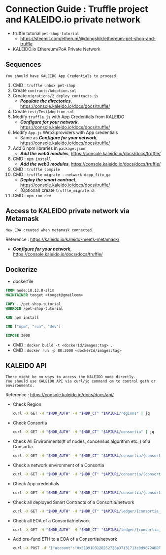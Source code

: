 # Connection Guide : Truffle project and KALEIDO.io private network
 - truffle tutorial `pet-shop-tutorial`
   - https://steemit.com/etherum/@dongshik/ethereum-pet-shop-and-truffle
 - KALEIDO.io Ethereum/PoA Private Network

## Sequences
```
You should have KALEIDO App Credentials to proceed.
```
 1. CMD : `truffle unbox pet-shop`
 2. Create `contracts/Adoption.sol`
 3. Create `migrations/2_deploy_contracts.js`
    - _**Populate the directories**_, https://console.kaleido.io/docs/docs/truffle/
 4. Create `test/TestAdoption.sol`
 5. Modify `truffle.js` with App Credentials from KALEIDO
    - _**Configure for your network**_, https://console.kaleido.io/docs/docs/truffle/
 6. Modify `App.js` Web3.providers with App credentials
    - Same as _**Configure for your network**_, https://console.kaleido.io/docs/docs/truffle/
 7. Add 6 npm libraries in `package.json`
    - _**Add the web3 modules**_, https://console.kaleido.io/docs/docs/truffle/
 8. CMD : `npm install`
    - _**Add the web3 modules**_, https://console.kaleido.io/docs/docs/truffle/
 9. CMD : `truffle compile`
 10. CMD : `truffle migrate --network dapp_fito_ga`
     - _**Deploy the smart contract**_, https://console.kaleido.io/docs/docs/truffle/
     - (Optional) create `truffle_migrate.sh`
 11. CMD : `npm run dev`

## Access to KALEIDO private network via Metamask
```
New EOA created when metamask connected.
```
Reference : https://kaleido.io/kaleido-meets-metamask/
 - _**Configure for your network**_, https://console.kaleido.io/docs/docs/truffle/

## Dockerize
 - dockerfile
```dockerfile
FROM node:10.13.0-slim
MAINTAINER tooget <tooget@gmailcom>

COPY . /pet-shop-tutorial
WORKDIR /pet-shop-tutorial

RUN npm install

CMD ["npm", "run", "dev"]

EXPOSE 3000
```
 - CMD : `docker build -t <dockerId/images:tag> .`
 - CMD : `docker run -p 80:3000 <dockerId/images:tag>`
 
## KALEIDO API
```
There might be no ways to access the KALEIDO node directly.
You should use KALEIDO API via curl/jq command cm to control geth or environments.
```
Reference : https://console.kaleido.io/docs/docs/api/
 - Check Region
   ```sh
   curl -X GET -H "$HDR_AUTH" -H "$HDR_CT" "$APIURL/regions" | jq
   ```
 - Check Consortia
   ```sh
   curl -X GET -H "$HDR_AUTH" -H "$HDR_CT" "$APIURL/consortia" | jq
   ```
 - Check All Environments(# of nodes, concensus algorithm etc.,) of a Consortia
   ```sh
   curl -X GET -H "$HDR_AUTH" -H "$HDR_CT" "$APIURL/consortia/{consortia_id}/environments" | jq
   ```
 - Check a network environment of a Consortia
   ```sh
   curl -X GET -H "$HDR_AUTH" -H "$HDR_CT" "$APIURL/consortia/{consortia_id}/environments/{environment_id}" | jq
   ```
 - Check App credentials
   ```sh
   curl -X GET -H "$HDR_AUTH" -H "$HDR_CT" "$APIURL/consortia/{consortia_id}/environments/{environment_id}/appcreds" | jq
   ```
 - Check all deployed Smart Contracts of a Consortia/network
   ```sh
   curl -X GET -H "$HDR_AUTH" -H "$HDR_CT" "$APIURL/ledger/{consortia_id}/{environment_id}/contracts" | jq
   ```
 - Check all EOA of a Consortia/network
   ```sh
   curl -X GET -H "$HDR_AUTH" -H "$HDR_CT" "$APIURL/ledger/{consortia_id}/{environment_id}/addresses/{account_address}" | jq
   ```
 - Add pre-fund ETH to a EOA of a Consortia/network
   ```sh
   curl -X POST -d '{"account":"0x51D91D3128252728a37131713c8d98724BDF744E", "amount":"1000000"}' -H "$HDR_AUTH" -H "$HDR_CT" "$APIURL/consortia/{consortia_id}/environments/{environment_id}/eth/fundaccount" | jq
   ```
